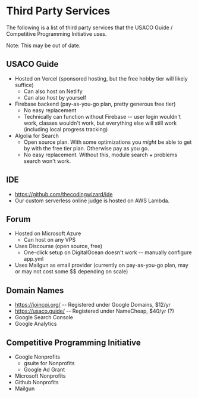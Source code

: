 # Third Party Services

The following is a list of third party services that the USACO Guide /
Competitive Programming Initiative uses.

Note: This may be out of date.

## USACO Guide

- Hosted on Vercel (sponsored hosting, but the free hobby tier will likely
  suffice)
  - Can also host on Netlify
  - Can also host by yourself
- Firebase backend (pay-as-you-go plan, pretty generous free tier)
  - No easy replacement
  - Technically can function without Firebase -- user login wouldn't work,
    classes wouldn't work, but everything else will still work (including local
    progress tracking)
- Algolia for Search
  - Open source plan. With some optimizations you _might_ be able to get by with
    the free tier plan. Otherwise pay as you go.
  - No easy replacement. Without this, module search + problems search won't
    work.

## IDE

- https://github.com/thecodingwizard/ide
- Our custom serverless online judge is hosted on AWS Lambda.

## Forum

- Hosted on Microsoft Azure
  - Can host on any VPS
- Uses Discourse (open source, free)
  - One-click setup on DigitalOcean doesn't work -- manually configure app.yml
- Uses Mailgun as email provider (currently on pay-as-you-go plan, may or may
  not cost some \$\$ depending on scale)

## Domain Names

- https://joincpi.org/ -- Registered under Google Domains, \$12/yr
- https://usaco.guide/ -- Registered under NameCheap, \$40/yr (?)
- Google Search Console
- Google Analytics

## Competitive Programming Initiative

- Google Nonprofits
  - gsuite for Nonprofits
  - Google Ad Grant
- Microsoft Nonprofits
- Github Nonprofits
- Mailgun
